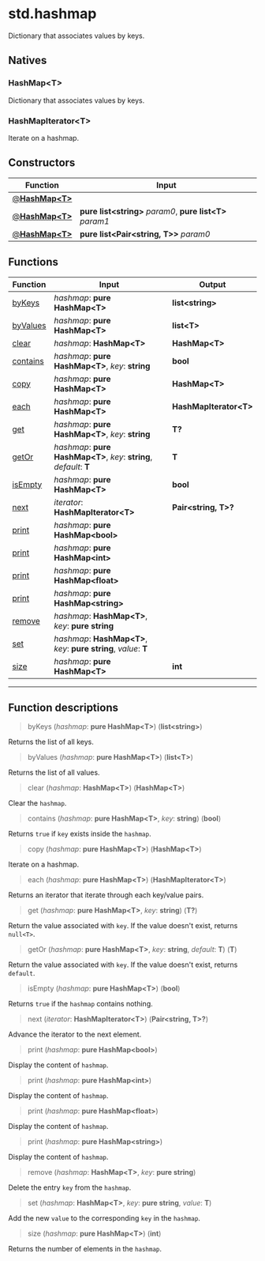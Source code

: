 # std.hashmap

Dictionary that associates values by keys.
## Natives
### HashMap\<T>
Dictionary that associates values by keys.
### HashMapIterator\<T>
Iterate on a hashmap.
## Constructors
|Function|Input|
|-|-|
|[@**HashMap\<T>**](#ctor_0)||
|[@**HashMap\<T>**](#ctor_1)|**pure list\<string>** *param0*, **pure list\<T>** *param1*|
|[@**HashMap\<T>**](#ctor_2)|**pure list\<Pair\<string, T>>** *param0*|
## Functions
|Function|Input|Output|
|-|-|-|
|[byKeys](#func_0)|*hashmap*: **pure HashMap\<T>**|**list\<string>**|
|[byValues](#func_1)|*hashmap*: **pure HashMap\<T>**|**list\<T>**|
|[clear](#func_2)|*hashmap*: **HashMap\<T>**|**HashMap\<T>**|
|[contains](#func_3)|*hashmap*: **pure HashMap\<T>**, *key*: **string**|**bool**|
|[copy](#func_4)|*hashmap*: **pure HashMap\<T>**|**HashMap\<T>**|
|[each](#func_5)|*hashmap*: **pure HashMap\<T>**|**HashMapIterator\<T>**|
|[get](#func_6)|*hashmap*: **pure HashMap\<T>**, *key*: **string**|**T?**|
|[getOr](#func_7)|*hashmap*: **pure HashMap\<T>**, *key*: **string**, *default*: **T**|**T**|
|[isEmpty](#func_8)|*hashmap*: **pure HashMap\<T>**|**bool**|
|[next](#func_9)|*iterator*: **HashMapIterator\<T>**|**Pair\<string, T>?**|
|[print](#func_10)|*hashmap*: **pure HashMap\<bool>**||
|[print](#func_11)|*hashmap*: **pure HashMap\<int>**||
|[print](#func_12)|*hashmap*: **pure HashMap\<float>**||
|[print](#func_13)|*hashmap*: **pure HashMap\<string>**||
|[remove](#func_14)|*hashmap*: **HashMap\<T>**, *key*: **pure string**||
|[set](#func_15)|*hashmap*: **HashMap\<T>**, *key*: **pure string**, *value*: **T**||
|[size](#func_16)|*hashmap*: **pure HashMap\<T>**|**int**|


***
## Function descriptions

<a id="func_0"></a>
> byKeys (*hashmap*: **pure HashMap\<T>**) (**list\<string>**)

Returns the list of all keys.

<a id="func_1"></a>
> byValues (*hashmap*: **pure HashMap\<T>**) (**list\<T>**)

Returns the list of all values.

<a id="func_2"></a>
> clear (*hashmap*: **HashMap\<T>**) (**HashMap\<T>**)

Clear the `hashmap`.

<a id="func_3"></a>
> contains (*hashmap*: **pure HashMap\<T>**, *key*: **string**) (**bool**)

Returns `true` if `key` exists inside the `hashmap`.

<a id="func_4"></a>
> copy (*hashmap*: **pure HashMap\<T>**) (**HashMap\<T>**)

Iterate on a hashmap.

<a id="func_5"></a>
> each (*hashmap*: **pure HashMap\<T>**) (**HashMapIterator\<T>**)

Returns an iterator that iterate through each key/value pairs.

<a id="func_6"></a>
> get (*hashmap*: **pure HashMap\<T>**, *key*: **string**) (**T?**)

Return the value associated with `key`.
If the value doesn't exist, returns `null<T>`.

<a id="func_7"></a>
> getOr (*hashmap*: **pure HashMap\<T>**, *key*: **string**, *default*: **T**) (**T**)

Return the value associated with `key`.
If the value doesn't exist, returns `default`.

<a id="func_8"></a>
> isEmpty (*hashmap*: **pure HashMap\<T>**) (**bool**)

Returns `true` if the `hashmap` contains nothing.

<a id="func_9"></a>
> next (*iterator*: **HashMapIterator\<T>**) (**Pair\<string, T>?**)

Advance the iterator to the next element.

<a id="func_10"></a>
> print (*hashmap*: **pure HashMap\<bool>**)

Display the content of `hashmap`.

<a id="func_11"></a>
> print (*hashmap*: **pure HashMap\<int>**)

Display the content of `hashmap`.

<a id="func_12"></a>
> print (*hashmap*: **pure HashMap\<float>**)

Display the content of `hashmap`.

<a id="func_13"></a>
> print (*hashmap*: **pure HashMap\<string>**)

Display the content of `hashmap`.

<a id="func_14"></a>
> remove (*hashmap*: **HashMap\<T>**, *key*: **pure string**)

Delete the entry `key` from the `hashmap`.

<a id="func_15"></a>
> set (*hashmap*: **HashMap\<T>**, *key*: **pure string**, *value*: **T**)

Add the new `value` to the corresponding `key` in the `hashmap`.

<a id="func_16"></a>
> size (*hashmap*: **pure HashMap\<T>**) (**int**)

Returns the number of elements in the `hashmap`.


